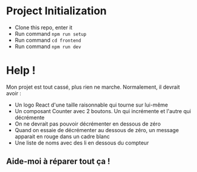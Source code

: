 # Project Initialization

- Clone this repo, enter it
- Run command `npm run setup`
- Run command `cd frontend`
- Run command `npm run dev`

# Help !
Mon projet est tout cassé, plus rien ne marche. Normalement, il devrait avoir :
- Un logo React d'une taille raisonnable qui tourne sur lui-même
- Un composant Counter avec 2 boutons. Un qui incrémente et l'autre qui décrémente
- On ne devrait pas pouvoir décrémenter en dessous de zéro
- Quand on essaie de décrémenter au dessous de zéro, un message apparait en rouge dans un cadre blanc
- Une liste de noms avec des li en dessous du compteur

## Aide-moi à réparer tout ça !